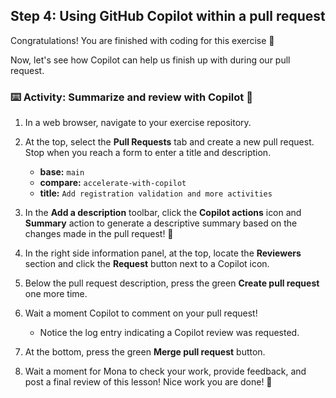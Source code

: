 ## Step 4: Using GitHub Copilot within a pull request

Congratulations! You are finished with coding for this exercise :tada:

Now, let's see how Copilot can help us finish up with during our pull request.

### :keyboard: Activity: Summarize and review with Copilot :robot:

1. In a web browser, navigate to your exercise repository.

1. At the top, select the **Pull Requests** tab and create a new pull request. Stop when you reach a form to enter a title and description.

   - **base:** `main`
   - **compare:** `accelerate-with-copilot`
   - **title:** `Add registration validation and more activities`

1. In the **Add a description** toolbar, click the **Copilot actions** icon and **Summary** action to generate a descriptive summary based on the changes made in the pull request! :memo:

1. In the right side information panel, at the top, locate the **Reviewers** section and click the **Request** button next to a Copilot icon.

1. Below the pull request description, press the green **Create pull request** one more time.

1. Wait a moment Copilot to comment on your pull request!

   - Notice the log entry indicating a Copilot review was requested.

1. At the bottom, press the green **Merge pull request** button.

1. Wait a moment for Mona to check your work, provide feedback, and post a final review of this lesson! Nice work you are done! :tada:
